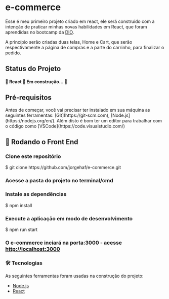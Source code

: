 <h1>e-commerce</h1>
<p>Esse é meu primeiro projeto criado em react, ele será construído com a intenção de praticar minhas novas habilidades em React, que foram aprendidas no bootcamp da <a href="https://web.dio.me/">DIO</a>.</p>
<p>A princípio serão criadas duas telas, Home e Cart, que serão respectivamente a página de compras e a parte do carrinho, para finalizar o pedido.</p>


<h2>Status do Projeto</h2>
<h4> 
	🚧  React 🚀 Em construção...  🚧
</h4>

<h2>Pré-requisitos</h2>
<p>
Antes de começar, você vai precisar ter instalado em sua máquina as seguintes ferramentas:
[Git](https://git-scm.com), [Node.js](https://nodejs.org/en/). 
Além disto é bom ter um editor para trabalhar com o código como [VSCode](https://code.visualstudio.com/)
</p>

<h2>🎲 Rodando o Front End</h2>

<h3>Clone este repositório</h3>
$ git clone https://github.com/jorgehaf/e-commerce.git

<h3>Acesse a pasta do projeto no terminal/cmd</h3>
<h3>Instale as dependências</h3>
$ npm install

<h3>Execute a aplicação em modo de desenvolvimento</h3>
$ npm run start

<h3>O e-commerce inciará na porta:3000 - acesse <a href="http://localhost:3000">http://localhost:3000</a></h3>

<h3>🛠 Tecnologias</h3>
As seguintes ferramentas foram usadas na construção do projeto:

- [Node.js](https://nodejs.org/en/)
- [React](https://pt-br.reactjs.org/)